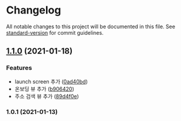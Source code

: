 # Changelog

All notable changes to this project will be documented in this file. See [standard-version](https://github.com/conventional-changelog/standard-version) for commit guidelines.

## [1.1.0](https://github.com/Nexters/Sticky_iOS/compare/v1.0.1...v1.1.0) (2021-01-18)


### Features

* launch screen 추가 ([0ad40bd](https://github.com/Nexters/Sticky_iOS/commit/0ad40bd1521857578f00f9c2a457ba0f1ab3b38e))
* 온보딩 뷰 추가 ([b906420](https://github.com/Nexters/Sticky_iOS/commit/b90642015ee5b3259b4a08fcc3441cf404c97d3e))
* 주소 검색 뷰 추가 ([89d4f0e](https://github.com/Nexters/Sticky_iOS/commit/89d4f0ea69ad1a7faf50e554488c4c67755f46d0))

### 1.0.1 (2021-01-13)
